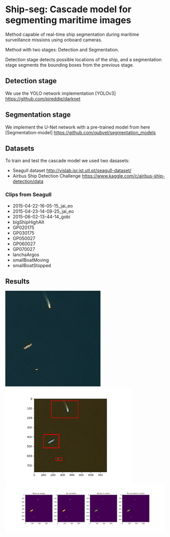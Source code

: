 # Ship-seg: Cascade model for segmenting maritime images
Method capable of real-time ship segmentation during maritime surveillance missions using onboard cameras.

Method with two stages: Detection and Segmentation.

Detection stage detects possible locations of the ship, and a segmentation stage segments the bounding boxes from the previous stage.

## Detection stage
We use the YOLO network implementation [YOLOv3] https://github.com/pjreddie/darknet

## Segmentation stage
We implement the U-Net network with a pre-trained model from here [Segmentation-model] https://github.com/qubvel/segmentation_models 

## Datasets
To train and test the cascade model we used two dasasets:
- Seagull dataset http://vislab.isr.ist.utl.pt/seagull-dataset/
- Airbus Ship Detection Challenge https://www.kaggle.com/c/airbus-ship-detection/data 
### Clips from Seagull
- 2015-04-22-16-05-15_jai_eo
- 2015-04-23-14-09-25_jai_eo 
- 2015-06-02-13-44-14_gobi 
- bigShipHighAlt
- GP020175
- GP030175
- GP050027
- GP060027
- GP070027
- lanchaArgos
- smallBoatMoving
- smallBoatStopped

## Results
<img src="https://github.com/Cpires97/Ship-seg/blob/main/segmentation/results/ex_1/00a3ab3cc.jpg" width="300" /> <img src="https://github.com/Cpires97/Ship-seg/blob/main/segmentation/results/ex_1/bb.png" width="400" />
<img src="https://github.com/Cpires97/Ship-seg/blob/main/segmentation/results/ex_1/Figure_2.png" width="700" />



